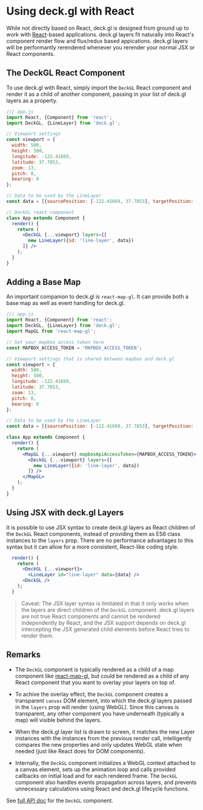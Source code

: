 # Using deck.gl with React

While not directly based on React, deck.gl is designed from ground up to work with [React](https://facebook.github.io/react/)-based applications. deck.gl layers fit naturally into React's component render flow and flux/redux based appications. deck.gl layers will be performantly rerendered whenever you rerender your normal JSX or React components.


## The DeckGL React Component

To use deck.gl with React, simply import the `DeckGL` React component and render it as a child of another component, passing in your list of deck.gl layers as a property.

```jsx
/// app.js
import React, {Component} from 'react';
import DeckGL, {LineLayer} from 'deck.gl';

// Viewport settings
const viewport = {
  width: 500,
  height: 500,
  longitude: -122.41669,
  latitude: 37.7853,
  zoom: 13,
  pitch: 0,
  bearing: 0
};

// Data to be used by the LineLayer
const data = [{sourcePosition: [-122.41669, 37.7853], targetPosition: [-122.41669, 37.781]}];

// DeckGL react component
class App extends Component {
  render() {
    return (
      <DeckGL {...viewport} layers={[
        new LineLayer({id: 'line-layer', data})
      ]} />
    );
  }
}

```

## Adding a Base Map

An important companion to deck.gl is `react-map-gl`. It can provide both a base map as well as event handling for deck.gl.

```jsx
/// app.js
import React, {Component} from 'react';
import DeckGL, {LineLayer} from 'deck.gl';
import MapGL from 'react-map-gl';

// Set your mapbox access token here
const MAPBOX_ACCESS_TOKEN = 'MAPBOX_ACCESS_TOKEN';

// Viewport settings that is shared between mapbox and deck.gl
const viewport = {
  width: 500,
  height: 500,
  longitude: -122.41669,
  latitude: 37.7853,
  zoom: 13,
  pitch: 0,
  bearing: 0
};

// Data to be used by the LineLayer
const data = [{sourcePosition: [-122.41669, 37.7853], targetPosition: [-122.41669, 37.781]}];

class App extends Component {
  render() {
    return (
      <MapGL {...viewport} mapboxApiAccessToken={MAPBOX_ACCESS_TOKEN}>
        <DeckGL {...viewport} layers={[
          new LineLayer({id: 'line-layer', data})
        ]} />
      </MapGL>
    );
  }
}

```

## Using JSX with deck.gl Layers

It is possible to use JSX syntax to create deck.gl layers as React children of the `DeckGL` React components, instead of providing them as ES6 class instances to the `layers` prop. There are no performance advantages to this syntax but it can allow for a more consistent, React-like coding style.

```jsx
  render() {
    return (
      <DeckGL {...viewport}>
        <LineLayer id="line-layer" data={data} />
      <DeckGL />
    );
  }
```

> Caveat: The JSX layer syntax is limitated in that it only works when the layers are direct children of the `DeckGL` component. deck.gl layers are not true React components and cannot be rendered independently by React, and the JSX support depends on deck.gl intercepting the JSX generated child elements before React tries to render them.


## Remarks

* The `DeckGL` component is typically rendered as a child of a
  map component like [react-map-gl](https://uber.github.io/react-map-gl/#/),
  but could be rendered as a child of any React component that you want to
  overlay your layers on top of.

* To achive the overlay effect, the `DeckGL` component creates a transparent
  `canvas` DOM element, into which the deck.gl layers passed in the `layers`
  prop will render (using WebGL). Since this canvas is transparent, any
  other component you have underneath (typically a map) will visible behind
  the layers.

* When the deck.gl layer list is drawn to screen, it matches the new Layer
  instances with the instances from the previous render call, intelligently
  compares the new properties and only updates WebGL state when needed
  (just like React does for DOM components).

* Internally, the `DeckGL` component initializes a WebGL context
  attached to a canvas element, sets up the animation loop and calls provided
  callbacks on initial load and for each rendered frame. The `DeckGL`
  component also handles events propagation across layers, and prevents
  unnecessary calculations using React and deck.gl lifecycle functions.


See [full API doc](/docs/api-reference/react/deckgl.md) for the `DeckGL` component.
